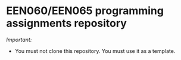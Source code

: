 # EEN060/EEN065 programming assignments repository

*Important:*
- You must not clone this repository. You must use it as a template.
